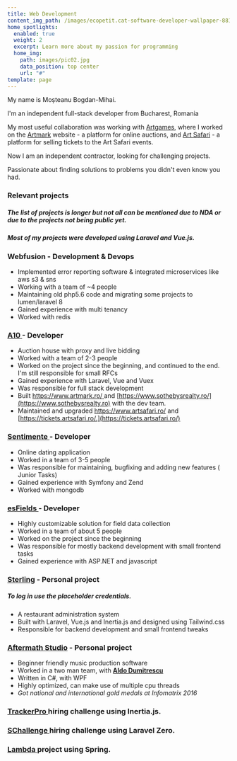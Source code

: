 ```yaml
---
title: Web Development
content_img_path: /images/ecopetit.cat-software-developer-wallpaper-881812.png
home_spotlights:
  enabled: true
  weight: 2
  excerpt: Learn more about my passion for programming
  home_img:
    path: images/pic02.jpg
    data_position: top center
    url: "#"
template: page
---
```

My name is Moșteanu Bogdan-Mihai.

I'm an independent full-stack developer from Bucharest, Romania

My most useful collaboration was working with [Artgames](http://artgames.ro/), where I worked on the [Artmark](https://artmark.ro) website - a platform for online auctions, and [Art Safari](https://tickets.artsafari.ro/e) - a platform for selling tickets to the Art Safari events.

Now I am an independent contractor, looking for challenging projects.

Passionate about finding solutions to problems you didn't even know you had.

### **Relevant projects**

<!--StartFragment-->

##### *The list of projects is longer but not all can be mentioned due to NDA or due to the projects not being public yet.*

##### *Most of my projects were developed using Laravel and Vue.js.*

<!--EndFragment-->

### Webfusion **\-** Development & Devops

* Implemented error reporting software & integrated microservices like aws s3 & sns
* Working with a team of ~4 people
* Maintaining old php5.6 code and migrating some projects to lumen/laravel 8
* Gained experience with multi tenancy
* Worked with redis

### **[A10 ](https://artmark.ro)-** Developer

* Auction house with proxy and live bidding
* Worked with a team of 2-3 people
* Worked on the project since the beginning, and continued to the end. I'm still responsible for small RFCs
* Gained experience with Laravel, Vue and Vuex
* Was responsible for full stack development
* Built [https://www.artmark.ro/ ](https://www.artmark.ro)and [https://www.sothebysrealty.ro/](https://www.sothebysrealty.ro) with the dev team.
* Maintained and upgraded <https://www.artsafari.ro/> and [https://tickets.artsafari.ro/.](https://tickets.artsafari.ro/)

### [Sentimente ](https://www.sentimente.ro/)- Developer

* Online dating application
* Worked in a team of 3-5 people
* Was responsible for maintaining, bugfixing and adding new features ( Junior Tasks)
* Gained experience with Symfony and Zend
* Worked with mongodb

### [esFields ](https://www.exesoftware.ro/ro/produse/esfields/)- Developer

* Highly customizable solution for field data collection
* Worked in a team of about 5 people
* Worked on the project since the beginning
* Was responsible for mostly backend development with small frontend tasks
* Gained experience with ASP.NET and javascript

### [Sterling](https://red-shift.live/) - Personal project

##### *To log in use the placeholder credentials.*

* A restaurant administration system
* Built with Laravel, Vue.js and Inertia.js and designed using Tailwind.css
* Responsible for backend development and small frontend tweaks

### [Aftermath Studio](https://github.com/xndbogdan/AftermathStudio) - Personal project

* Beginner friendly music production software
* Worked in a two man team, with <span style="color:white;">**[Aldo Dumitrescu](https://findaldo.dev/) </span>**
* Written in C#, with WPF
* Highly optimized, can make use of multiple cpu threads
* *Got national and international gold medals at Infomatrix 2016*

### [TrackerPro ](https://github.com/xndbogdan/TrackerPro)hiring challenge using Inertia.js.

### [SChallenge ](https://github.com/xndbogdan/SChallenge)hiring challenge using Laravel Zero.

### [Lambda ](https://github.com/xndbogdan/lambda-git)project using Spring.